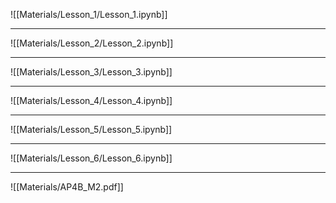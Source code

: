 
![[Materials/Lesson_1/Lesson_1.ipynb]]

---

![[Materials/Lesson_2/Lesson_2.ipynb]]

---

![[Materials/Lesson_3/Lesson_3.ipynb]]

---

![[Materials/Lesson_4/Lesson_4.ipynb]]

---

![[Materials/Lesson_5/Lesson_5.ipynb]]

---

![[Materials/Lesson_6/Lesson_6.ipynb]]

---


![[Materials/AP4B_M2.pdf]]